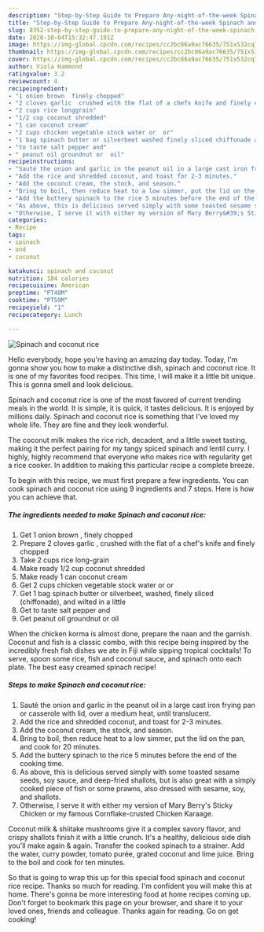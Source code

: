 ```yaml
---
description: "Step-by-Step Guide to Prepare Any-night-of-the-week Spinach and coconut rice"
title: "Step-by-Step Guide to Prepare Any-night-of-the-week Spinach and coconut rice"
slug: 8352-step-by-step-guide-to-prepare-any-night-of-the-week-spinach-and-coconut-rice
date: 2020-10-04T15:32:47.191Z
image: https://img-global.cpcdn.com/recipes/cc2bc86a9ac76635/751x532cq70/spinach-and-coconut-rice-recipe-main-photo.jpg
thumbnail: https://img-global.cpcdn.com/recipes/cc2bc86a9ac76635/751x532cq70/spinach-and-coconut-rice-recipe-main-photo.jpg
cover: https://img-global.cpcdn.com/recipes/cc2bc86a9ac76635/751x532cq70/spinach-and-coconut-rice-recipe-main-photo.jpg
author: Viola Hammond
ratingvalue: 3.2
reviewcount: 4
recipeingredient:
- "1 onion brown  finely chopped"
- "2 cloves garlic  crushed with the flat of a chefs knife and finely chopped"
- "2 cups rice longgrain"
- "1/2 cup coconut shredded"
- "1 can coconut cream"
- "2 cups chicken vegetable stock water or  or"
- "1 bag spinach butter or silverbeet washed finely sliced chiffonade and wilted in a little"
- "to taste salt pepper and"
- " peanut oil groundnut or  oil"
recipeinstructions:
- "Sauté the onion and garlic in the peanut oil in a large cast iron frying pan or casserole with lid, over a medium heat, until translucent."
- "Add the rice and shredded coconut, and toast for 2-3 minutes."
- "Add the coconut cream, the stock, and season."
- "Bring to boil, then reduce heat to a low simmer, put the lid on the pan, and cook for 20 minutes."
- "Add the buttery spinach to the rice 5 minutes before the end of the cooking time."
- "As above, this is delicious served simply with some toasted sesame seeds, soy sauce, and deep-fried shallots, but is also great with a simply cooked piece of fish or some prawns, also dressed with sesame, soy, and shallots."
- "Otherwise, I serve it with either my version of Mary Berry&#39;s Sticky Chicken or my famous Cornflake-crusted Chicken Karaage."
categories:
- Recipe
tags:
- spinach
- and
- coconut

katakunci: spinach and coconut 
nutrition: 184 calories
recipecuisine: American
preptime: "PT40M"
cooktime: "PT59M"
recipeyield: "1"
recipecategory: Lunch

---
```



![Spinach and coconut rice](https://img-global.cpcdn.com/recipes/cc2bc86a9ac76635/751x532cq70/spinach-and-coconut-rice-recipe-main-photo.jpg)

Hello everybody, hope you're having an amazing day today. Today, I'm gonna show you how to make a distinctive dish, spinach and coconut rice. It is one of my favorites food recipes. This time, I will make it a little bit unique. This is gonna smell and look delicious.

Spinach and coconut rice is one of the most favored of current trending meals in the world. It is simple, it is quick, it tastes delicious. It is enjoyed by millions daily. Spinach and coconut rice is something that I've loved my whole life. They are fine and they look wonderful.

The coconut milk makes the rice rich, decadent, and a little sweet tasting, making it the perfect pairing for my tangy spiced spinach and lentil curry. I highly, highly recommend that everyone who makes rice with regularity get a rice cooker. In addition to making this particular recipe a complete breeze.


To begin with this recipe, we must first prepare a few ingredients. You can cook spinach and coconut rice using 9 ingredients and 7 steps. Here is how you can achieve that.

<!--inarticleads1-->

##### The ingredients needed to make Spinach and coconut rice:

1. Get 1 onion brown , finely chopped
1. Prepare 2 cloves garlic , crushed with the flat of a chef&#39;s knife and finely chopped
1. Take 2 cups rice long-grain
1. Make ready 1/2 cup coconut shredded
1. Make ready 1 can coconut cream
1. Get 2 cups chicken vegetable stock water or  or
1. Get 1 bag spinach butter or silverbeet, washed, finely sliced (chiffonade), and wilted in a little
1. Get to taste salt pepper and
1. Get  peanut oil groundnut or  oil


When the chicken korma is almost done, prepare the naan and the garnish. Coconut and fish is a classic combo, with this recipe being inspired by the incredibly fresh fish dishes we ate in Fiji while sipping tropical cocktails! To serve, spoon some rice, fish and coconut sauce, and spinach onto each plate. The best easy creamed spinach recipe! 

<!--inarticleads2-->

##### Steps to make Spinach and coconut rice:

1. Sauté the onion and garlic in the peanut oil in a large cast iron frying pan or casserole with lid, over a medium heat, until translucent.
1. Add the rice and shredded coconut, and toast for 2-3 minutes.
1. Add the coconut cream, the stock, and season.
1. Bring to boil, then reduce heat to a low simmer, put the lid on the pan, and cook for 20 minutes.
1. Add the buttery spinach to the rice 5 minutes before the end of the cooking time.
1. As above, this is delicious served simply with some toasted sesame seeds, soy sauce, and deep-fried shallots, but is also great with a simply cooked piece of fish or some prawns, also dressed with sesame, soy, and shallots.
1. Otherwise, I serve it with either my version of Mary Berry&#39;s Sticky Chicken or my famous Cornflake-crusted Chicken Karaage.


Coconut milk &amp; shiitake mushrooms give it a complex savory flavor, and crispy shallots finish it with a little crunch. It&#39;s a healthy, delicious side dish you&#39;ll make again &amp; again. Transfer the cooked spinach to a strainer. Add the water, curry powder, tomato purée, grated coconut and lime juice. Bring to the boil and cook for ten minutes. 

So that is going to wrap this up for this special food spinach and coconut rice recipe. Thanks so much for reading. I'm confident you will make this at home. There's gonna be more interesting food at home recipes coming up. Don't forget to bookmark this page on your browser, and share it to your loved ones, friends and colleague. Thanks again for reading. Go on get cooking!
